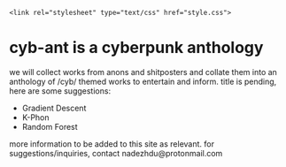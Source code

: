 <!DOCTYPE html>
<html>
<head>
	
	<link rel="stylesheet" type="text/css" href="style.css">
</head>

<body>
  <h1>cyb-ant is a cyberpunk anthology</h1>
  <p>we will collect works from anons and shitposters and collate them into an anthology of /cyb/ themed works to entertain and inform. title is pending, here are some suggestions:</p>
  <ul>
    <li>Gradient Descent</li>
    <li>K-Phon</li>
    <li>Random Forest</li>
  </ul>
  <p>more information to be added to this site as relevant. for suggestions/inquiries, contact nadezhdu@protonmail.com</p>
</body>
</html>